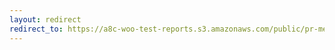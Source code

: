 ```yaml
---
layout: redirect
redirect_to: https://a8c-woo-test-reports.s3.amazonaws.com/public/pr-merge/37073/api/index.html
---
```


